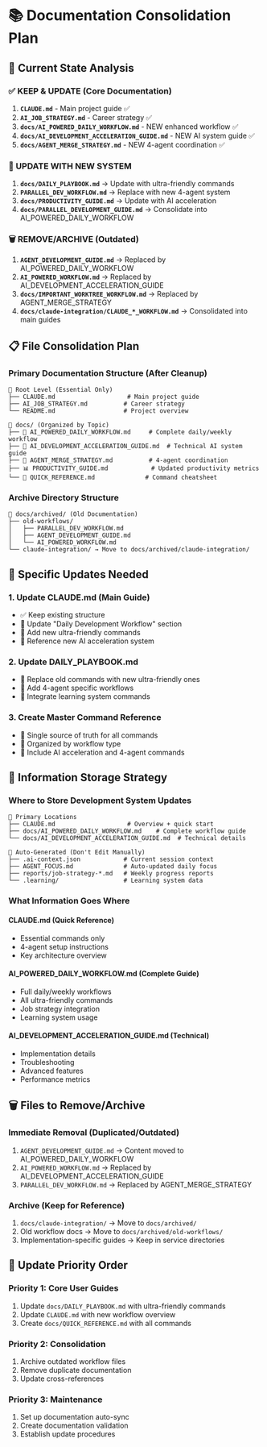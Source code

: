 # 📚 Documentation Consolidation Plan

## 🎯 Current State Analysis

### **✅ KEEP & UPDATE (Core Documentation)**
1. **`CLAUDE.md`** - Main project guide ✅ 
2. **`AI_JOB_STRATEGY.md`** - Career strategy ✅
3. **`docs/AI_POWERED_DAILY_WORKFLOW.md`** - NEW enhanced workflow ✅
4. **`docs/AI_DEVELOPMENT_ACCELERATION_GUIDE.md`** - NEW AI system guide ✅
5. **`docs/AGENT_MERGE_STRATEGY.md`** - NEW 4-agent coordination ✅

### **🔄 UPDATE WITH NEW SYSTEM**
1. **`docs/DAILY_PLAYBOOK.md`** → Update with ultra-friendly commands
2. **`PARALLEL_DEV_WORKFLOW.md`** → Replace with new 4-agent system
3. **`docs/PRODUCTIVITY_GUIDE.md`** → Update with AI acceleration
4. **`docs/PARALLEL_DEVELOPMENT_GUIDE.md`** → Consolidate into AI_POWERED_DAILY_WORKFLOW

### **🗑️ REMOVE/ARCHIVE (Outdated)**
1. **`AGENT_DEVELOPMENT_GUIDE.md`** → Replaced by AI_POWERED_DAILY_WORKFLOW
2. **`AI_POWERED_WORKFLOW.md`** → Replaced by AI_DEVELOPMENT_ACCELERATION_GUIDE
3. **`docs/IMPORTANT_WORKTREE_WORKFLOW.md`** → Replaced by AGENT_MERGE_STRATEGY
4. **`docs/claude-integration/CLAUDE_*_WORKFLOW.md`** → Consolidated into main guides

## 📋 File Consolidation Plan

### **Primary Documentation Structure (After Cleanup)**
```
📁 Root Level (Essential Only)
├── CLAUDE.md                    # Main project guide
├── AI_JOB_STRATEGY.md          # Career strategy  
└── README.md                   # Project overview

📁 docs/ (Organized by Topic)
├── 🚀 AI_POWERED_DAILY_WORKFLOW.md     # Complete daily/weekly workflow
├── 🧠 AI_DEVELOPMENT_ACCELERATION_GUIDE.md  # Technical AI system guide
├── 🤝 AGENT_MERGE_STRATEGY.md          # 4-agent coordination
├── 📊 PRODUCTIVITY_GUIDE.md            # Updated productivity metrics
└── 🎯 QUICK_REFERENCE.md              # Command cheatsheet
```

### **Archive Directory Structure**
```
📁 docs/archived/ (Old Documentation)
├── old-workflows/
│   ├── PARALLEL_DEV_WORKFLOW.md
│   ├── AGENT_DEVELOPMENT_GUIDE.md
│   └── AI_POWERED_WORKFLOW.md
└── claude-integration/ → Move to docs/archived/claude-integration/
```

## 🔄 Specific Updates Needed

### **1. Update CLAUDE.md (Main Guide)**
- ✅ Keep existing structure
- 🔄 Update "Daily Development Workflow" section
- 🔄 Add new ultra-friendly commands  
- 🔄 Reference new AI acceleration system

### **2. Update DAILY_PLAYBOOK.md**
- 🔄 Replace old commands with new ultra-friendly ones
- 🔄 Add 4-agent specific workflows
- 🔄 Integrate learning system commands

### **3. Create Master Command Reference**
- 📝 Single source of truth for all commands
- 📝 Organized by workflow type
- 📝 Include AI acceleration and 4-agent commands

## 🎯 Information Storage Strategy

### **Where to Store Development System Updates**
```
📁 Primary Locations
├── CLAUDE.md                    # Overview + quick start
├── docs/AI_POWERED_DAILY_WORKFLOW.md    # Complete workflow guide
└── docs/AI_DEVELOPMENT_ACCELERATION_GUIDE.md  # Technical details

📁 Auto-Generated (Don't Edit Manually)
├── .ai-context.json            # Current session context
├── AGENT_FOCUS.md              # Auto-updated daily focus
├── reports/job-strategy-*.md   # Weekly progress reports
└── .learning/                  # Learning system data
```

### **What Information Goes Where**

#### **CLAUDE.md (Quick Reference)**
- Essential commands only
- 4-agent setup instructions
- Key architecture overview

#### **AI_POWERED_DAILY_WORKFLOW.md (Complete Guide)**
- Full daily/weekly workflows
- All ultra-friendly commands
- Job strategy integration
- Learning system usage

#### **AI_DEVELOPMENT_ACCELERATION_GUIDE.md (Technical)**
- Implementation details
- Troubleshooting
- Advanced features
- Performance metrics

## 🗑️ Files to Remove/Archive

### **Immediate Removal (Duplicated/Outdated)**
1. `AGENT_DEVELOPMENT_GUIDE.md` → Content moved to AI_POWERED_DAILY_WORKFLOW
2. `AI_POWERED_WORKFLOW.md` → Replaced by AI_DEVELOPMENT_ACCELERATION_GUIDE
3. `PARALLEL_DEV_WORKFLOW.md` → Replaced by AGENT_MERGE_STRATEGY

### **Archive (Keep for Reference)**
1. `docs/claude-integration/` → Move to `docs/archived/`
2. Old workflow docs → Move to `docs/archived/old-workflows/`
3. Implementation-specific guides → Keep in service directories

## 📝 Update Priority Order

### **Priority 1: Core User Guides**
1. Update `docs/DAILY_PLAYBOOK.md` with ultra-friendly commands
2. Update `CLAUDE.md` with new workflow overview
3. Create `docs/QUICK_REFERENCE.md` with all commands

### **Priority 2: Consolidation**
1. Archive outdated workflow files
2. Remove duplicate documentation
3. Update cross-references

### **Priority 3: Maintenance**
1. Set up documentation auto-sync
2. Create documentation validation
3. Establish update procedures